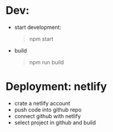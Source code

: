 # Dev:

- start development:

  > npm start

- build
  > npm run build

# Deployment: netlify

- crate a netlify account
- push code into github repo
- connect github with netlify
- select project in github and build
